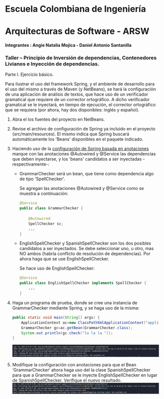 # Escuela Colombiana de Ingeniería
# Arquitecturas de Software - ARSW

#### Integrantes : Angie Natalia Mojica - Daniel Antonio Santanilla


### Taller – Principio de Inversión de dependencias, Contenedores Livianos e Inyección de dependencias.

Parte I. Ejercicio básico.

Para ilustrar el uso del framework Spring, y el ambiente de desarrollo para el uso del mismo a través de Maven (y NetBeans), se hará la configuración de una aplicación de análisis de textos, que hace uso de un verificador gramatical que requiere de un corrector ortográfico. A dicho verificador gramatical se le inyectará, en tiempo de ejecución, el corrector ortográfico que se requiera (por ahora, hay dos disponibles: inglés y español).

1. Abra el los fuentes del proyecto en NetBeans.

2. Revise el archivo de configuración de Spring ya incluido en el proyecto (src/main/resources). El mismo indica que Spring buscará automáticamente los 'Beans' disponibles en el paquete indicado.

3. Haciendo uso de la [configuración de Spring basada en anotaciones](https://docs.spring.io/spring-boot/docs/current/reference/html/using-boot-spring-beans-and-dependency-injection.html) marque con las anotaciones @Autowired y @Service las dependencias que deben inyectarse, y los 'beans' candidatos a ser inyectadas -respectivamente-:

	* GrammarChecker será un bean, que tiene como dependencia algo de tipo 'SpellChecker'.

		Se agregan las anotaciones @Autowired y @Service como se muestra a continuación:

		```java
		@Service
		public class GrammarChecker {
	
			@Autowired
			SpellChecker sc;
			...
		}
		```
	* EnglishSpellChecker y SpanishSpellChecker son los dos posibles candidatos a ser inyectados. Se debe seleccionar uno, u otro, mas NO ambos (habría conflicto de resolución de dependencias). Por ahora haga que se use EnglishSpellChecker.

		Se hace uso de EnglishSpellChecker:
		```java
		@Service
		public class EnglishSpellChecker implements SpellChecker {
			...
		}
		```
 
5.	Haga un programa de prueba, donde se cree una instancia de GrammarChecker mediante Spring, y se haga uso de la misma:

	```java
	public static void main(String[] args) {
		ApplicationContext ac=new ClassPathXmlApplicationContext("applicationContext.xml");
		GrammarChecker gc=ac.getBean(GrammarChecker.class);
		System.out.println(gc.check("la la la "));
	}
	```
	![EnglishSpellChecker](img/EnglishSpellOutput.png)
	
6.	Modifique la configuración con anotaciones para que el Bean ‘GrammarChecker‘ ahora haga uso del  la clase SpanishSpellChecker para que a GrammarChecker se le inyecte EnglishSpellChecker en lugar de  SpanishSpellChecker. Verifique el nuevo resultado.\
![SpanishSpellChecker](img/SpanishSpellOutput.png)